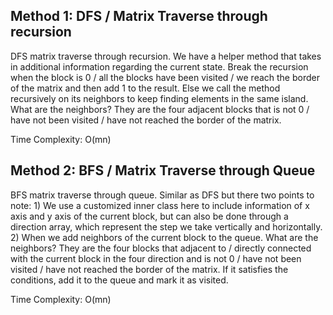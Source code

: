 ## Method 1: DFS / Matrix Traverse through recursion

DFS matrix traverse through recursion. We have a helper method that takes in additional information regarding the current state. Break the recursion when the block is 0 / all the blocks have been visited / we reach the border of the matrix and then add 1 to the result. Else we call the method recursively on its neighbors to keep finding elements in the same island. What are the neighbors? They are the four adjacent blocks that is not 0 / have not been visited / have not reached the border of the matrix. 

Time Complexity: O(mn) 

## Method 2: BFS / Matrix Traverse through Queue

BFS matrix traverse through queue. Similar as DFS but there two points to note: 1) We use a customized inner class here to include information of x axis and y axis of the current block, but can also be done through a direction array, which represent the step we take vertically and horizontally. 2) When we add neighbors of the current block to the queue. What are the neighbors? They are the four blocks that adjacent to / directly connected with the current block in the four direction and is not 0 / have not been visited / have not reached the border of the matrix. If it satisfies the conditions, add it to the queue and mark it as visited.

Time Complexity: O(mn) 
